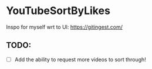 # YouTubeSortByLikes

Inspo for myself wrt to UI: https://gitingest.com/


## TODO:

- [ ] Add the ability to request more videos to sort through!
